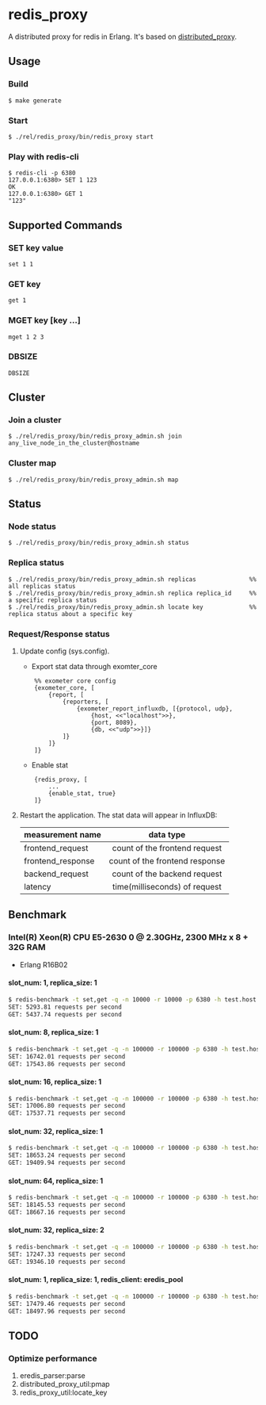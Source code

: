 # redis_proxy

A distributed proxy for redis in Erlang. It's based on [distributed_proxy](https://github.com/yunbalabs/distributed_proxy).

## Usage
### Build
```
$ make generate
```

### Start
```
$ ./rel/redis_proxy/bin/redis_proxy start
```

### Play with redis-cli
```
$ redis-cli -p 6380
127.0.0.1:6380> SET 1 123
OK
127.0.0.1:6380> GET 1
"123"
```

## Supported Commands
### SET key value
```
set 1 1
```

### GET key
```
get 1
```

### MGET key [key ...]
```
mget 1 2 3
```

### DBSIZE
```
DBSIZE
```

## Cluster
### Join a cluster
```
$ ./rel/redis_proxy/bin/redis_proxy_admin.sh join any_live_node_in_the_cluster@hostname
```

### Cluster map
```
$ ./rel/redis_proxy/bin/redis_proxy_admin.sh map
```

## Status
### Node status
```
$ ./rel/redis_proxy/bin/redis_proxy_admin.sh status
```

### Replica status
```
$ ./rel/redis_proxy/bin/redis_proxy_admin.sh replicas               %% all replicas status
$ ./rel/redis_proxy/bin/redis_proxy_admin.sh replica replica_id     %% a specific replica status
$ ./rel/redis_proxy/bin/redis_proxy_admin.sh locate key             %% replica status about a specific key
```

### Request/Response status
1. Update config (sys.config).

    - Export stat data through exomter_core
    ```
        %% exometer core config
        {exometer_core, [
            {report, [
                {reporters, [
                    {exometer_report_influxdb, [{protocol, udp},
                        {host, <<"localhost">>},
                        {port, 8089},
                        {db, <<"udp">>}]}
                ]}
            ]}
        ]}
    ```
    - Enable stat
    ```
        {redis_proxy, [
            ...
            {enable_stat, true}
        ]}
    ```

2. Restart the application. The stat data will appear in InfluxDB:

    | measurement name | data type |
    | ---------------- |:-----------------------------:|
    | frontend_request | count of the frontend request |
    | frontend_response| count of the frontend response|
    | backend_request  | count of the backend request  |
    |  latency         | time(milliseconds) of request |

## Benchmark
### Intel(R) Xeon(R) CPU E5-2630 0 @ 2.30GHz, 2300 MHz x 8 + 32G RAM
+ Erlang R16B02

#### slot_num: 1, replica_size: 1
```bash
$ redis-benchmark -t set,get -q -n 10000 -r 10000 -p 6380 -h test.host -c 200
SET: 5293.81 requests per second
GET: 5437.74 requests per second
```

#### slot_num: 8, replica_size: 1
```bash
$ redis-benchmark -t set,get -q -n 100000 -r 100000 -p 6380 -h test.host -c 200
SET: 16742.01 requests per second
GET: 17543.86 requests per second
```

#### slot_num: 16, replica_size: 1
```bash
$ redis-benchmark -t set,get -q -n 100000 -r 100000 -p 6380 -h test.host -c 200
SET: 17006.80 requests per second
GET: 17537.71 requests per second
```

#### slot_num: 32, replica_size: 1
```bash
$ redis-benchmark -t set,get -q -n 100000 -r 100000 -p 6380 -h test.host -c 200
SET: 18653.24 requests per second
GET: 19409.94 requests per second
```

#### slot_num: 64, replica_size: 1
```bash
$ redis-benchmark -t set,get -q -n 100000 -r 100000 -p 6380 -h test.host -c 200
SET: 18145.53 requests per second
GET: 18667.16 requests per second
```

#### slot_num: 32, replica_size: 2
```bash
$ redis-benchmark -t set,get -q -n 100000 -r 100000 -p 6380 -h test.host -c 200
SET: 17247.33 requests per second
GET: 19346.10 requests per second
```

#### slot_num: 1, replica_size: 1, redis_client: eredis_pool
```bash
$ redis-benchmark -t set,get -q -n 100000 -r 100000 -p 6380 -h test.host -c 200
SET: 17479.46 requests per second
GET: 18497.96 requests per second
```

## TODO
### Optimize performance
1. eredis_parser:parse
2. distributed_proxy_util:pmap
3. redis_proxy_util:locate_key
